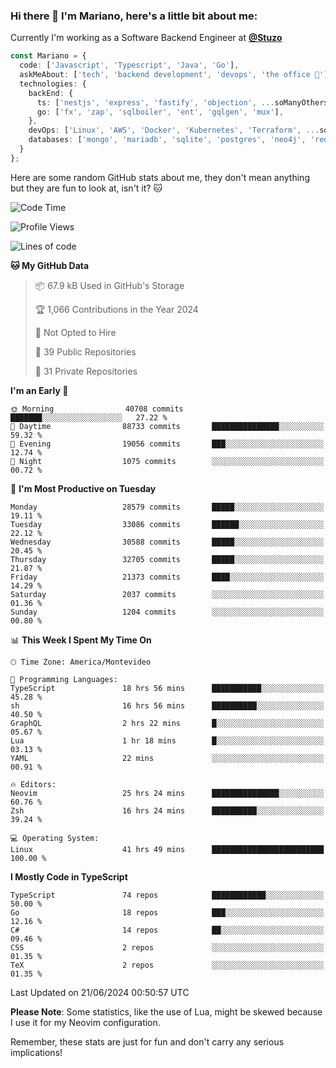 ### Hi there 👋 I'm Mariano, here's a little bit about me:

Currently I'm working as a Software Backend Engineer at [**@Stuzo**](https://www.stuzo.com/)

```ts
const Mariano = {
  code: ['Javascript', 'Typescript', 'Java', 'Go'],
  askMeAbout: ['tech', 'backend development', 'devops', 'the office 💼'],
  technologies: {
    backEnd: {
      ts: ['nestjs', 'express', 'fastify', 'objection', ...soManyOthersFrameworks],
      go: ['fx', 'zap', 'sqlboiler', 'ent', 'gqlgen', 'mux'],
    },
    devOps: ['Linux', 'AWS', 'Docker', 'Kubernetes', 'Terraform', ...soManyOthersTools],
    databases: ['mongo', 'mariadb', 'sqlite', 'postgres', 'neo4j', 'redis', ...],
  }
};
```

Here are some random GitHub stats about me, they don't mean anything but they are fun to look at, isn't it? 🐱

<!--START_SECTION:waka-->
![Code Time](http://img.shields.io/badge/Code%20Time-2%2C142%20hrs%209%20mins-blue)

![Profile Views](http://img.shields.io/badge/Profile%20Views-0-blue)

![Lines of code](https://img.shields.io/badge/From%20Hello%20World%20I%27ve%20Written-22.3%20million%20lines%20of%20code-blue)

**🐱 My GitHub Data** 

> 📦 67.9 kB Used in GitHub's Storage 
 > 
> 🏆 1,066 Contributions in the Year 2024
 > 
> 🚫 Not Opted to Hire
 > 
> 📜 39 Public Repositories 
 > 
> 🔑 31 Private Repositories 
 > 
**I'm an Early 🐤** 

```text
🌞 Morning                40708 commits       ███████░░░░░░░░░░░░░░░░░░   27.22 % 
🌆 Daytime                88733 commits       ███████████████░░░░░░░░░░   59.32 % 
🌃 Evening                19056 commits       ███░░░░░░░░░░░░░░░░░░░░░░   12.74 % 
🌙 Night                  1075 commits        ░░░░░░░░░░░░░░░░░░░░░░░░░   00.72 % 
```
📅 **I'm Most Productive on Tuesday** 

```text
Monday                   28579 commits       █████░░░░░░░░░░░░░░░░░░░░   19.11 % 
Tuesday                  33086 commits       ██████░░░░░░░░░░░░░░░░░░░   22.12 % 
Wednesday                30588 commits       █████░░░░░░░░░░░░░░░░░░░░   20.45 % 
Thursday                 32705 commits       █████░░░░░░░░░░░░░░░░░░░░   21.87 % 
Friday                   21373 commits       ████░░░░░░░░░░░░░░░░░░░░░   14.29 % 
Saturday                 2037 commits        ░░░░░░░░░░░░░░░░░░░░░░░░░   01.36 % 
Sunday                   1204 commits        ░░░░░░░░░░░░░░░░░░░░░░░░░   00.80 % 
```


📊 **This Week I Spent My Time On** 

```text
🕑︎ Time Zone: America/Montevideo

💬 Programming Languages: 
TypeScript               18 hrs 56 mins      ███████████░░░░░░░░░░░░░░   45.28 % 
sh                       16 hrs 56 mins      ██████████░░░░░░░░░░░░░░░   40.50 % 
GraphQL                  2 hrs 22 mins       █░░░░░░░░░░░░░░░░░░░░░░░░   05.67 % 
Lua                      1 hr 18 mins        █░░░░░░░░░░░░░░░░░░░░░░░░   03.13 % 
YAML                     22 mins             ░░░░░░░░░░░░░░░░░░░░░░░░░   00.91 % 

🔥 Editors: 
Neovim                   25 hrs 24 mins      ███████████████░░░░░░░░░░   60.76 % 
Zsh                      16 hrs 24 mins      ██████████░░░░░░░░░░░░░░░   39.24 % 

💻 Operating System: 
Linux                    41 hrs 49 mins      █████████████████████████   100.00 % 
```

**I Mostly Code in TypeScript** 

```text
TypeScript               74 repos            ████████████░░░░░░░░░░░░░   50.00 % 
Go                       18 repos            ███░░░░░░░░░░░░░░░░░░░░░░   12.16 % 
C#                       14 repos            ██░░░░░░░░░░░░░░░░░░░░░░░   09.46 % 
CSS                      2 repos             ░░░░░░░░░░░░░░░░░░░░░░░░░   01.35 % 
TeX                      2 repos             ░░░░░░░░░░░░░░░░░░░░░░░░░   01.35 % 
```




 Last Updated on 21/06/2024 00:50:57 UTC
<!--END_SECTION:waka-->

**Please Note**: Some statistics, like the use of Lua, might be skewed because I use it for my Neovim configuration.

Remember, these stats are just for fun and don't carry any serious implications!
